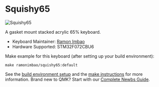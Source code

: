 # Squishy65

![Squishy65](https://i.imgur.com/dZsllxQ.png)

A gasket mount stacked acrylic 65% keyboard.

* Keyboard Maintainer: [Ramon Imbao](https://github.com/ramonimbao)
* Hardware Supported: STM32F072CBU6

Make example for this keyboard (after setting up your build environment):

    make ramonimbao/squishy65:default

See the [build environment setup](https://docs.qmk.fm/#/getting_started_build_tools) and the [make instructions](https://docs.qmk.fm/#/getting_started_make_guide) for more information. Brand new to QMK? Start with our [Complete Newbs Guide](https://docs.qmk.fm/#/newbs).
